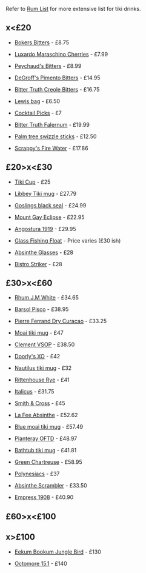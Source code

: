 Refer to [Rum List](/rum.md) for more extensive list for tiki drinks.

## x<£20

 - [Bokers Bitters](https://www.thewhiskyexchange.com/p/71745/dr-adam-elmegirabs-bokers-bitters) - £8.75

 - [Luxardo Maraschino Cherries](https://www.lakeland.co.uk/61272/luxardo-maraschino-cherries-400g) - £7.99

 - [Peychaud's Bitters](https://www.masterofmalt.com/bitters/sazerac/peychauds-bitters/) - £8.99

 - [DeGroff's Pimento Bitters](https://www.thewhiskyexchange.com/p/28815/dale-degroffs-pimento-aromatic-bitters) - £14.95

 - [Bitter Truth Creole Bitters](https://www.thewhiskyexchange.com/p/11887/bitter-truth-creole-bitters) - £16.75

 - [Lewis bag](https://www.urbanbar.com/products/lewis-bag-canvas) - £6.50

 - [Cocktail Picks](https://www.spiritlablondon.com/product/cocktail-picks-10-pc-silver/) - £7

 - [Bitter Truth Falernum](https://www.drinksupermarket.com/the-bitter-truth-golden-falernum-50cl-18-abv) - £19.99

 - [Palm tree swizzle sticks](https://www.etsy.com/uk/listing/1796178519/tiki-palm-tree-swizzle-sticks) - £12.50

 - [Scrappy's Fire Water](https://www.masterofmalt.com/bitters/scrappys-bitters/scrappys-fire-tincture-bitters-bitters-53570/) - £17.86


## £20>x<£30

 - [Tiki Cup](https://www.etsy.com/uk/listing/1138548487/handmade-green-tiki-mezcal-cup-handmade) - £25

 - [Libbey Tiki mug](https://www.etsy.com/uk/listing/1743244078/vintage-libby-green-bamboo-tiki-tumbler) - £27.79

 - [Goslings black seal](https://www.masterofmalt.com/rum/goslings-black-seal-rum/) - £24.99

 - [Mount Gay Eclipse](https://www.masterofmalt.com/rum/mount-gay-eclipse-rum/) - £22.95

 - [Angostura 1919](https://www.masterofmalt.com/rum/angostura/angostura-1919-rum/) - £29.95

 - [Glass Fishing Float](https://www.ebay.co.uk/sch/i.html?_nkw=vintage+glass+fishing+float&_sop=12) - Price varies (£30 ish)

 - [Absinthe Glasses](https://maisonabsinthe.fr/en/gift-box-with-pontarlier-traditionnel-absinthe-glasses-set-of-2/) - £28

 - [Bistro Striker](https://maisonabsinthe.fr/en/dicharry-porcelain-match-strike/) - £28


## £30>x<£60

 - [Rhum J.M White](https://www.masterofmalt.com/rum/rhum-jm/rhum-jm-white-rum/) - £34.65

 - [Barsol Pisco](https://www.thewhiskyexchange.com/p/20174/barsol-torontel-pisco) - £38.95

 - [Pierre Ferrand Dry Curacao](https://www.thewhiskyexchange.com/p/10507/pierre-ferrand-dry-curacao-triple-sec-liqueur) - £33.25

 - [Moai tiki mug](https://www.etsy.com/uk/listing/1076647540/moai-coal-tiki-mug-tiki-mug-unique?ref=user_profile&frs=1) - £47

 - [Clement VSOP](https://www.masterofmalt.com/rum/clement-vsop-rum/) - £38.50

 - [Doorly's XO](https://www.masterofmalt.com/rum/doorlys/doorlys-xo-rum/) - £42

 - [Nautilus tiki mug](https://www.etsy.com/uk/listing/1749160322/tiki-mug-sea-shell-coral) - £32

 - [Rittenhouse Rye](https://www.masterofmalt.com/whiskies/rittenhouse/rittenhouse-straight-rye-100-proof-whiskey/) - £41

 - [Italicus](https://www.thewhiskyexchange.com/p/34609/italicus-rosolio-bergamot-liqueur) - £31.75

 - [Smith & Cross](https://www.masterofmalt.com/rum/smith-and-cross-jamaica-rum/) - £45

 - [La Fee Absinthe](https://www.masterofmalt.com/absinthe/la-fee-parisienne-absinthe/) - £52.62

 - [Blue moai tiki mug](https://www.etsy.com/uk/listing/1813861311/moai-statue-cenote-tiki-mug-tiki-mug) - £57.49

 - [Planteray OFTD](https://www.masterofmalt.com/rum/planteray/planteray-oftd-rum/) - £48.97

 - [Bathtub tiki mug](https://www.etsy.com/uk/listing/1284322538/rustic-white-bathtube-tiki-mug-unique) - £41.81

 - [Green Chartreuse](https://www.masterofmalt.com/liqueurs/chartreuse/chartreuse-green-liqueur-liqueur/) - £58.95

 - [Polynesiacs](https://www.wonkpress.com/products/polynesiacs) - £37

 - [Absinthe Scrambler](https://maisonabsinthe.fr/en/balancier-see-saw-single-server-dripper/) - £33.50

 - [Empress 1908](https://www.urban-drinks.co.uk/empress-1908-gin-07l-425-vol.html) - £40.90

## £60>x<£100

## x>£100

 - [Eekum Bookum Jungle Bird](https://www.eekumbookum.com/product/jungle-bird-blue) - £130

 - [Octomore 15.1](https://uk.bruichladdich.com/products/octomore-15-1) - £140
